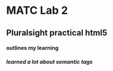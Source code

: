 # MATC Lab 2
## Pluralsight practical html5

#### outlines my learning

##### learned a lot about semantic tags 
